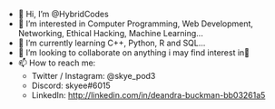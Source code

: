 - 👋 Hi, I’m @HybridCodes
- 👀 I’m interested in Computer Programming, Web Development, Networking, Ethical Hacking, Machine Learning...
- 🌱 I’m currently learning C++, Python, R and SQL...
- 💞️ I’m looking to collaborate on anything i may find interest in🤗
- 📫 How to reach me:
    - Twitter / Instagram: @skye_pod3
    - Discord: skyee#6015
    - LinkedIn: http://linkedin.com/in/deandra-buckman-bb03261a5

<!---
HybridCodes/HybridCodes is a ✨ special ✨ repository because its `README.md` (this file) appears on your GitHub profile.
You can click the Preview link to take a look at your changes.
--->
